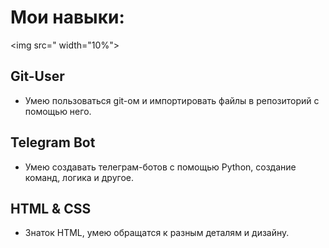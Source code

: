 # Мои навыки:
<img src=" width="10%">
## Git-User
- Умею пользоваться git-ом и импортировать файлы в репозиторий с помощью него.
## Telegram Bot
-  Умею создавать телеграм-ботов с помощью Python, создание команд, логика и другое.
## HTML & CSS
- Знаток HTML, умею обращатся к разным деталям и дизайну.
